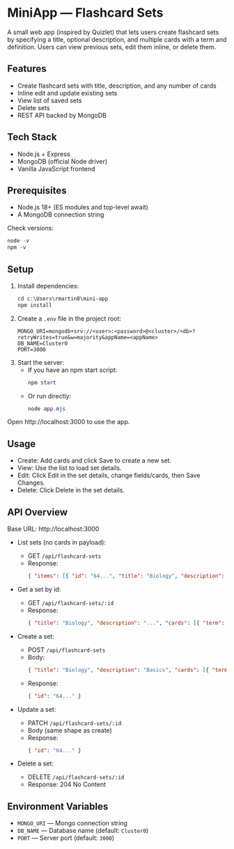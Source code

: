 # MiniApp — Flashcard Sets

A small web app (inspired by Quizlet) that lets users create flashcard sets by specifying a title, optional description, and multiple cards with a term and definition. Users can view previous sets, edit them inline, or delete them.

## Features
- Create flashcard sets with title, description, and any number of cards
- Inline edit and update existing sets
- View list of saved sets
- Delete sets
- REST API backed by MongoDB

## Tech Stack
- Node.js + Express
- MongoDB (official Node driver)
- Vanilla JavaScript frontend

## Prerequisites
- Node.js 18+ (ES modules and top-level await)
- A MongoDB connection string

Check versions:
```powershell
node -v
npm -v
```

## Setup
1. Install dependencies:
   ```powershell
   cd c:\Users\rmartin8\mini-app
   npm install
   ```
2. Create a `.env` file in the project root:
   ```env
   MONGO_URI=mongodb+srv://<user>:<password>@<cluster>/<db>?retryWrites=true&w=majority&appName=<appName>
   DB_NAME=Cluster0
   PORT=3000
   ```
3. Start the server:
   - If you have an npm start script:
     ```powershell
     npm start
     ```
   - Or run directly:
     ```powershell
     node app.mjs
     ```

Open http://localhost:3000 to use the app.

## Usage
- Create: Add cards and click Save to create a new set.
- View: Use the list to load set details.
- Edit: Click Edit in the set details, change fields/cards, then Save Changes.
- Delete: Click Delete in the set details.

## API Overview
Base URL: http://localhost:3000

- List sets (no cards in payload):
  - GET `/api/flashcard-sets`
  - Response:
    ```json
    { "items": [{ "id": "64...", "title": "Biology", "description": "...", "createdAt": "..." }], "total": 1 }
    ```

- Get a set by id:
  - GET `/api/flashcard-sets/:id`
  - Response:
    ```json
    { "title": "Biology", "description": "...", "cards": [{ "term": "Cell", "definition": "..." }] }
    ```

- Create a set:
  - POST `/api/flashcard-sets`
  - Body:
    ```json
    { "title": "Biology", "description": "Basics", "cards": [{ "term": "Cell", "definition": "Unit of life" }] }
    ```
  - Response:
    ```json
    { "id": "64..." }
    ```

- Update a set:
  - PATCH `/api/flashcard-sets/:id`
  - Body (same shape as create)
  - Response:
    ```json
    { "id": "64..." }
    ```

- Delete a set:
  - DELETE `/api/flashcard-sets/:id`
  - Response: 204 No Content

## Environment Variables
- `MONGO_URI` — Mongo connection string
- `DB_NAME` — Database name (default: `Cluster0`)
- `PORT` — Server port (default: `3000`)